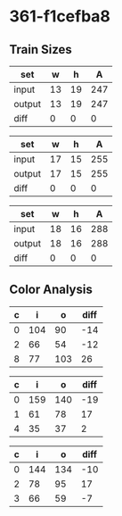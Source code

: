 # 361-f1cefba8
## Train Sizes

|set|w|h|A|
|---|---|---|---|
|input|13|19|247|
|output|13|19|247|
|diff|0|0|0|


|set|w|h|A|
|---|---|---|---|
|input|17|15|255|
|output|17|15|255|
|diff|0|0|0|


|set|w|h|A|
|---|---|---|---|
|input|18|16|288|
|output|18|16|288|
|diff|0|0|0|


## Color Analysis

|c|i|o|diff|
|---|---|---|---|
|0|104|90|-14|
|2|66|54|-12|
|8|77|103|26|


|c|i|o|diff|
|---|---|---|---|
|0|159|140|-19|
|1|61|78|17|
|4|35|37|2|


|c|i|o|diff|
|---|---|---|---|
|0|144|134|-10|
|2|78|95|17|
|3|66|59|-7|


